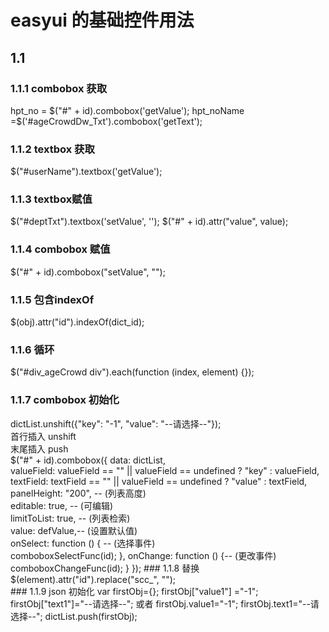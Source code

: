 # easyui 的基础控件用法

## 1.1
### 1.1.1 combobox 获取
hpt_no = $("#" + id).combobox('getValue');
hpt_noName =$('#ageCrowdDw_Txt').combobox('getText');
### 1.1.2 textbox  获取
$("#userName").textbox('getValue');

### 1.1.3 textbox赋值
$("#deptTxt").textbox('setValue', '');
$("#" + id).attr("value", value);

### 1.1.4 combobox 赋值
 $("#" + id).combobox("setValue", "");
 
### 1.1.5 包含indexOf
$(obj).attr("id").indexOf(dict_id);

### 1.1.6 循环
 $("#div_ageCrowd div").each(function (index, element) {});
 
### 1.1.7 combobox 初始化
 dictList.unshift({"key": "-1", "value": "--请选择--"});  </br>
 首行插入 unshift  </br>
 末尾插入 push  </br>
    $("#" + id).combobox({
        data: dictList,</br>
        valueField: valueField == "" || valueField == undefined ? "key" : valueField,</br>
        textField: textField == "" || valueField == undefined ? "value" : textField,</br>
        panelHeight: "200", -- (列表高度)  </br>
        editable: true, -- (可编辑)  </br>
        limitToList: true, -- (列表检索)  </br>
        value: defValue,-- (设置默认值)  </br>
        onSelect: function () { -- (选择事件)  </br>
            comboboxSelectFunc(id);
        },
        onChange: function () {-- (更改事件)  </br>
            comboboxChangeFunc(id);
        }
    });
    ### 1.1.8 替换
     $(element).attr("id").replace("scc_", "");</br>
    ### 1.1.9 json 初始化
    var firstObj={};
    firstObj["value1"] ="-1";
    firstObj["text1"]="--请选择--";
    或者
    firstObj.value1="-1";
    firstObj.text1="--请选择--";
    dictList.push(firstObj);
    </br>
